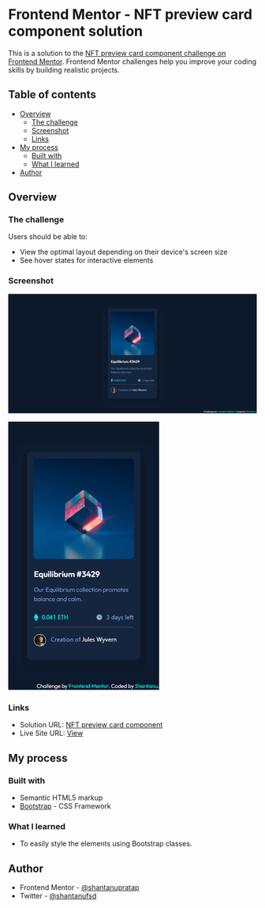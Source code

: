 # Frontend Mentor - NFT preview card component solution

This is a solution to the [NFT preview card component challenge on Frontend Mentor](https://www.frontendmentor.io/challenges/nft-preview-card-component-SbdUL_w0U). Frontend Mentor challenges help you improve your coding skills by building realistic projects. 

## Table of contents

- [Overview](#overview)
  - [The challenge](#the-challenge)
  - [Screenshot](#screenshot)
  - [Links](#links)
- [My process](#my-process)
  - [Built with](#built-with)
  - [What I learned](#what-i-learned)
- [Author](#author)

## Overview

### The challenge

Users should be able to:

- View the optimal layout depending on their device's screen size
- See hover states for interactive elements

### Screenshot

![Screenshot of an NFT preview card component on the desktop](./screenshots/nft-preview-card-component-screenshot-desktop.png)

![Screenshot of an NFT preview card component on the mobile](./screenshots/nft-preview-card-component-screenshot-mobile.png)

### Links

- Solution URL: [NFT preview card component](https://github.com/shantanufsd/frontend-mentor-challenges/tree/main/nft-preview-card-component)
- Live Site URL: [View](https://shantanufsd.github.io/frontend-mentor-challenges/nft-preview-card-component)

## My process

### Built with

- Semantic HTML5 markup
- [Bootstrap](https://getbootstrap.com/) - CSS Framework

### What I learned

- To easily style the elements using Bootstrap classes.



## Author

- Frontend Mentor - [@shantanupratap](https://www.frontendmentor.io/profile/shantanupratap)
- Twitter - [@shantanufsd](https://www.twitter.com/shantanufsd)




